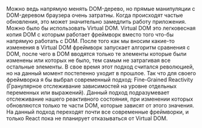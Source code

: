 Можно ведь напрямую менять DOM-дерево, но прямые манипуляции с DOM-деревом браузера очень затратны. Когда происходят частые обновления, это может значительно замедлить работу приложения. Можно было бы использовать Virtual DOM. Virtual DOM это легковесная копия DOM с которым работает фреймворк вместо того что-бы напрямую работать с DOM. После того как мы вносим какие-то изменения в Virtual DOM фреймворк запускает алгоритм сравнения с DOM, после чего в DOM вводятся только те элементы которые были изменены или которых не было, тем самым не затрагивая все остальные элементы. В свое время этот подход считался революцией, но на данный момент постепенно уходит в прошлое. Так что для своего фреймворка я бы выбрал современный подход: Fine-Grained Reactivity (Гранулярное отслеживание зависимостей на уровне отдельных переменных или выражений). Данный подход подразумевает отслеживание нашего реактивного состояния, при изменении которых обновляются только те части DOM, которые зависят от этого значения.
На данный подход переходят почти все современные фреймворки, и только React пока не планирует отказываться от Virtual DOM.